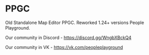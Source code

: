 # PPGC
Old Standalone Map Editor PPGC.
Reworked 1.24+ versions People Playground.

Our community in Discord - https://discord.gg/WngbXBckQ4

Our community in VK - https://vk.com/peopleplayground
